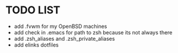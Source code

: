 TODO LIST
=========

- add .fvwm for my OpenBSD machines
- add check in .emacs for path to zsh because its not always there
- add .zsh_aliases and .zsh_private_aliases
- add elinks dotfiles


